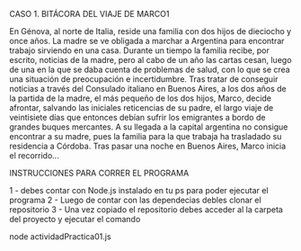 CASO 1. BITÁCORA DEL VIAJE DE MARCO1

En Génova, al norte de Italia, reside una familia con dos hijos de
dieciocho y once años. La madre se ve obligada a marchar a Argentina
para encontrar trabajo sirviendo en una casa. Durante un tiempo la
familia recibe, por escrito, noticias de la madre, pero al cabo de un año
las cartas cesan, luego de una en la que se daba cuenta de problemas
de salud, con lo que se crea una situación de preocupación e
incertidumbre.
Tras tratar de conseguir noticias a través del Consulado italiano en
Buenos Aires, a los dos años de la partida de la madre, el más pequeño
de los dos hijos, Marco, decide afrontar, salvando las iniciales reticencias de su padre,
el largo viaje de veintisiete días que entonces debían sufrir los emigrantes a bordo de
grandes buques mercantes.
A su llegada a la capital argentina no consigue encontrar a su madre, pues la familia
para la que trabaja ha trasladado su residencia a Córdoba. Tras pasar una noche en
Buenos Aires, Marco inicia el recorrido...

INSTRUCCIONES PARA CORRER EL PROGRAMA 

1 - debes contar con Node.js instalado en tu ps para poder ejecutar el programa 
2 - Luego de contar con las dependecias debles clonar el repositorio 
3 - Una vez copiado el repositorio debes acceder al la carpeta del proyecto y ejecutar el comando 

node actividadPractica01.js